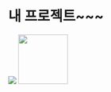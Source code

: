 # 내 프로젝트~~~

<img src="images/17c83a598332130a.jpg"> </img>
<img src="images/17c83a598332130a.jpg" width=100 height=100> </img>
